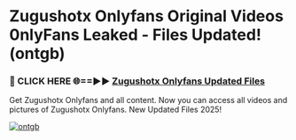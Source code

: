 # Zugushotx Onlyfans Original Videos 0nlyFans Leaked - Files Updated! (ontgb)

<h3>🔴 CLICK HERE 🌐==►► <a href="https://tinyurl.com/ehrbuxhb" rel="nofollow">Zugushotx Onlyfans Updated Files</a></h3>

Get Zugushotx Onlyfans and all content. Now you can access all videos and pictures of Zugushotx Onlyfans. New Updated Files 2025!

[![ontgb](https://i.imgur.com/lVYEuWS.gif)](https://tinyurl.com/ehrbuxhb)
